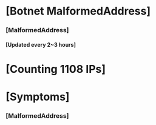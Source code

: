 # [Botnet MalformedAddress]
### [MalformedAddress]
#### [Updated every 2~3 hours]

# [Counting 1108 IPs]

# [Symptoms] 
###   [MalformedAddress]
